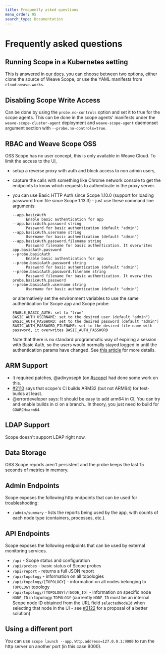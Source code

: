 ```yaml
---
title: Frequently asked questions
menu_order: 95
search_type: Documentation
---
```


# Frequently asked questions

## Running Scope in a Kubernetes setting

This is answered in [our
docs](https://www.weave.works/docs/scope/latest/installing/#k8s). you can
choose between two options, either clone the source of Weave Scope, or use
the YAML manifests from `cloud.weave.works`.

## Disabling Scope Write Access

Can be done by using the `probe.no-controls` option and set it to true for the scope agents. This can be done in the scope agents' manifests under the `weave-scope-cluster-agent` deployment and `weave-scope-agent` daemonset argument section with `--probe.no-controls=true`.

## RBAC and Weave Scope OSS

OSS Scope has no user concept, this is only available in Weave Cloud. To limit the access to the UI,

- setup a reverse proxy with auth and block access to non admin users,
- capture the calls with something like Chrome network console to get the endpoints to know which requests to authenticate in the proxy server.
- you can use Basic HTTP Auth since Scope 1.10.0 (support for loading password from file since Scope 1.13.3) - just use these command line
  arguments:

  ```cli
  --app.basicAuth
        Enable basic authentication for app
  --app.basicAuth.password string
        Password for basic authentication (default "admin")
  --app.basicAuth.username string
        Username for basic authentication (default "admin")
  --app.basicAuth.password.filename string
        Password filename for basic authentication. It overwrites app.basicAuth.password
  --probe.basicAuth
        Enable basic authentication for app
  --probe.basicAuth.password string
        Password for basic authentication (default "admin")
  --probe.basicAuth.password.filename string
        Password filename for basic authentication. It overwrites probe.basicAuth.password
  --probe.basicAuth.username string
        Username for basic authentication (default "admin")
  ```

  or alternatively set the environment variables to use the same authentication for Scope app and Scope probe:

  ```cli
  ENABLE_BASIC_AUTH: set to "true"
  BASIC_AUTH_USERNAME: set to the desired user (default "admin")
  BASIC_AUTH_PASSWORD: set to the desired password (default "admin")
  BASIC_AUTH_PASSWORD_FILENAME: set to the desired file name with password, it overwrites BASIC_AUTH_PASSWORD
  ```

  Note that there is no standard programmatic way of expiring a session with Basic Auth, so the users would normally stayed logged in until the authentication params have changed. See [this article](https://en.wikipedia.org/wiki/Basic_access_authentication#Security) for more details.

## ARM Support

- It required patches, @adivyoseph (on [#scope](https://weave-community.slack.com/messages/scope/)) had done some work on this.
- [#2110](https://github.com/weaveworks/scope/issues/2110) says that scope's CI builds ARM32 (but not ARM64) for test-builds at least.
- @errordeveloper says: It should be easy to add arm64 in CI, You can try and enable builds in ci on a branch.. In theory, you just need to build for `GOARCH=arm64`.

## LDAP Support

Scope doesn't support LDAP right now.

## Data Storage

OSS Scope reports aren't persistent and the probe keeps the last 15 seconds of metrics in memory.

## Admin Endpoints

Scope exposes the following http endpoints that can be used for troubleshooting:

- `/admin/summary` - lists the reports being used by the app, with counts of each node type (containers, processes, etc.).

## API Endpoints

Scope exposes the following endpoints that can be used by external monitoring services.

- `/api` - Scope status and configuration
- `/api/probes` - basic status of Scope probes
- `/api/report` - returns a full JSON report
- `/api/topology` - information on all topologies
- `/api/topology/[TOPOLOGY]` -  information on all nodes belonging to `TOPOLOGY` topology
- `/api/topology/[TOPOLOGY]/[NODE_ID]` - information on specific node `NODE_ID` in topology `TOPOLOGY` (currently `NODE_ID` must be an internal Scope node ID obtained from the URL field `selectedNodeId` when selecting that node in the UI - see [#3122](https://github.com/weaveworks/scope/issues/3122) for a proposal of a better solution)

## Using a different port

You can use `scope launch --app.http.address=127.0.0.1:9000` to run the
http server on another port (in this case 9000).
